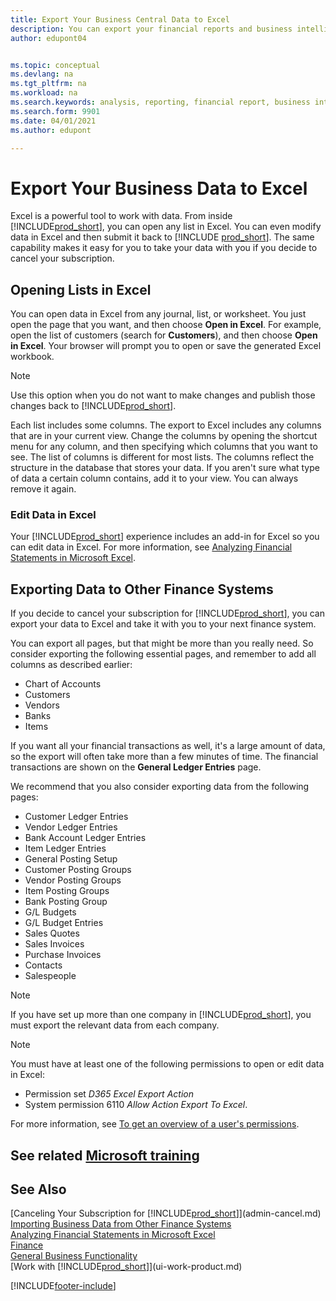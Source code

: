 ```yaml
---
title: Export Your Business Central Data to Excel
description: You can export your financial reports and business intelligence data from Business Central to Excel, or open your data in Excel.
author: edupont04


ms.topic: conceptual
ms.devlang: na
ms.tgt_pltfrm: na
ms.workload: na
ms.search.keywords: analysis, reporting, financial report, business intelligence, BI, Excel
ms.search.form: 9901
ms.date: 04/01/2021
ms.author: edupont

---
```

# Export Your Business Data to Excel

Excel is a powerful tool to work with data. From inside [!INCLUDE[prod_short](includes/prod_short.md)], you can open any list in Excel. You can even modify data in Excel and then submit it back to [!INCLUDE [prod_short](includes/prod_short.md)]. The same capability makes it easy for you to take your data with you if you decide to cancel your subscription.

## Opening Lists in Excel

You can open data in Excel from any journal, list, or worksheet. You just open the page that you want, and then choose **Open in Excel**. For example, open the list of customers (search for **Customers**), and then choose **Open in Excel**. Your browser will prompt you to open or save the generated Excel workbook.  

> [!NOTE]
> Use this option when you do not want to make changes and publish those changes back to [!INCLUDE[prod_short](includes/prod_short.md)].  

Each list includes some columns. The export to Excel includes any columns that are in your current view. Change the columns by opening the shortcut menu for any column, and then specifying which columns that you want to see. The list of columns is different for most lists. The columns reflect the structure in the database that stores your data. If you aren't sure what type of data a certain column contains, add it to your view. You can always remove it again.  

### Edit Data in Excel

Your [!INCLUDE[prod_short](includes/prod_short.md)] experience includes an add-in for Excel so you can edit data in Excel. For more information, see [Analyzing Financial Statements in Microsoft Excel](finance-analyze-excel.md).  

## Exporting Data to Other Finance Systems

If you decide to cancel your subscription for [!INCLUDE[prod_short](includes/prod_short.md)], you can export your data to Excel and take it with you to your next finance system.  

You can export all pages, but that might be more than you really need. So consider exporting the following essential pages, and remember to add all columns as described earlier:  

* Chart of Accounts  
* Customers  
* Vendors  
* Banks  
* Items  

If you want all your financial transactions as well, it's a large amount of data, so the export will often take more than a few minutes of time. The financial transactions are shown on the **General Ledger Entries** page.  

We recommend that you also consider exporting data from the following pages:  

* Customer Ledger Entries  
* Vendor Ledger Entries  
* Bank Account Ledger Entries  
* Item Ledger Entries  
* General Posting Setup  
* Customer Posting Groups  
* Vendor Posting Groups  
* Item Posting Groups  
* Bank Posting Group  
* G/L Budgets  
* G/L Budget Entries  
* Sales Quotes  
* Sales Invoices  
* Purchase Invoices  
* Contacts  
* Salespeople  

> [!NOTE]  
> If you have set up more than one company in [!INCLUDE[prod_short](includes/prod_short.md)], you must export the relevant data from each company.

> [!NOTE]
> You must have at least one of the following permissions to open or edit data in Excel:
>
> * Permission set *D365 Excel Export Action*  
> * System permission 6110 *Allow Action Export To Excel*.  

For more information, see [To get an overview of a user's permissions](ui-define-granular-permissions.md#to-get-an-overview-of-a-users-permissions).

## See related [Microsoft training](/training/modules/configure-powerbi-excel-dynamics-365-business-central/index)

## See Also
[Canceling Your Subscription for [!INCLUDE[prod_short](includes/prod_short.md)]](admin-cancel.md)  
[Importing Business Data from Other Finance Systems](across-import-data-configuration-packages.md)  
[Analyzing Financial Statements in Microsoft Excel](finance-analyze-excel.md)  
[Finance](finance.md)  
[General Business Functionality](ui-across-business-areas.md)  
[Work with [!INCLUDE[prod_short](includes/prod_short.md)]](ui-work-product.md)  


[!INCLUDE[footer-include](includes/footer-banner.md)]
